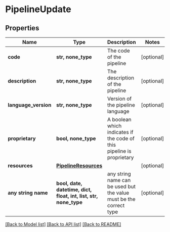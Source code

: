 # PipelineUpdate


## Properties
Name | Type | Description | Notes
------------ | ------------- | ------------- | -------------
**code** | **str, none_type** | The code of the pipeline | [optional] 
**description** | **str, none_type** | The description of the pipeline | [optional] 
**language_version** | **str, none_type** | Version of the pipeline language  | [optional] 
**proprietary** | **bool, none_type** | A boolean which indicates if the code of this pipeline is proprietary | [optional] 
**resources** | [**PipelineResources**](PipelineResources.md) |  | [optional] 
**any string name** | **bool, date, datetime, dict, float, int, list, str, none_type** | any string name can be used but the value must be the correct type | [optional]

[[Back to Model list]](../README.md#documentation-for-models) [[Back to API list]](../README.md#documentation-for-api-endpoints) [[Back to README]](../README.md)


